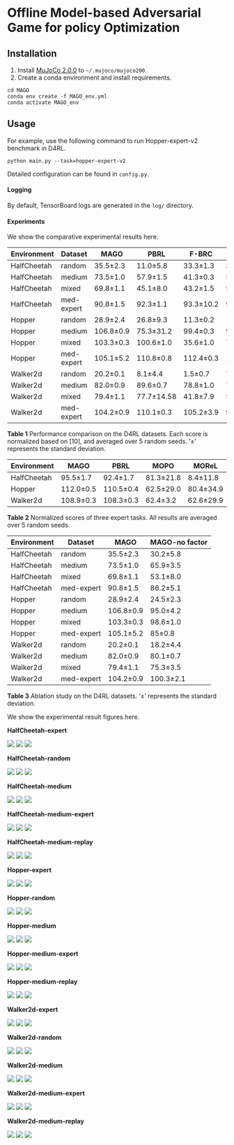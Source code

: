 # Offline Model-based Adversarial Game for policy Optimization

## Installation
1. Install [MuJoCo 2.0.0](https://github.com/deepmind/mujoco/releases) to `~/.mujoco/mujoco200`.
2. Create a conda environment and install requirements.
```
cd MAGO
conda env create -f MAGO_env.yml
conda activate MAGO_env
```

## Usage
For example, use the following command to run Hopper-expert-v2 benchmark in D4RL.

```
python main.py --task=hopper-expert-v2
```
Detailed configuration can be found in `config.py`.


#### Logging
By default, TensorBoard logs are generated in the `log/` directory.

#### Experiments
We show the comparative experimental results here.

|  Environment   | Dataset  |  MAGO   | PBRL  |  F-BRC   | COMBO  | MOPO   | TD3+BC  | CQL |
|  ----  | ----  |----  | ----  |----  | ----  |----  | ----  |----  | 
|  HalfCheetah   | random  |  35.5±2.3   | 11.0±5.8  |  33.3±1.3   | 38.8±2.1  | 35.4±2.9   | 10.2±1.1  |  35.4±1.5 |
|  HalfCheetah   | medium  |  73.5±1.0   | 57.9±1.5  |  41.3±0.3   | 54.2±8.5  | 42.3±2.4   | 42.8±0.3  | 44.4±0.5 |
|  HalfCheetah   | mixed  |  69.8±1.1   | 45.1±8.0  |  43.2±1.5   | 55.1±6.5  | 53.1±1.1   | 43.3±0.5 | 46.2±0.7 |
|  HalfCheetah   |  med-expert  |  90.8±1.5   |  92.3±1.1  |  93.3±10.2   | 90.0±0.2  |  63.3±21.9  | 95.9±4.3  | 62.4±25.7 |
|  Hopper   | random  |  28.9±2.4   | 26.8±9.3  |  11.3±0.2   | 17.9±16.2  | 11.7±12.2   | 11.0±0.6  | 10.8±0.4 |
|  Hopper   | medium  |  106.8±0.9   | 75.3±31.2  |  99.4±0.3   | 94.9±9.3  |  28.0±34.9   | 98.5±4.2  |  58.0±28.5 |
|  Hopper   | mixed  |  103.3±0.3   | 100.6±1.0  |  35.6±1.0   |  73.1±25.2  |  67.5±9.4   |  31.4±18.8  |  48.6±12.9 |
|  Hopper   |  med-expert  |  105.1±5.2   | 110.8±0.8  |  112.4±0.3   | 111.1±2.6  | 23.7±32.5   | 112.2±9.4  | 98.7±12.9 |
|  Walker2d   | random  |  20.2±0.1   | 8.1±4.4  |  1.5±0.7   |  7.0±5.1  | 13.6±5.7   | 1.4±1.7  | 7.0±1.3 |
|  Walker2d   | medium  |  82.0±0.9   | 89.6±0.7  |  78.8±1.0   | 75.5±2.0  |  11.8±30.8   | 79.7±2.1  |  79.2±17.7 |
|  Walker2d   | mixed  |  79.4±1.1   | 77.7±14.58  |  41.8±7.9   | 56.0±6.4  | 39.0±9.4  | 25.2±5.5  |  26.7±2.7 |
|  Walker2d   |  med-expert  |  104.2±0.9  | 110.1±0.3  |  105.2±3.9   | 96.1±0.2  | 44.6±27.9   |  101.1±0.5  | 111.0±1.6 |

**Table 1** Performance comparison on the D4RL datasets. Each score is normalized based on [10], and averaged over 5 random seeds. ‘±’ represents the standard deviation.


| Environment  | MAGO      | PBRL | MOPO | MOReL |
|--------------|-----------|------|------|-------|
| HalfCheetah  | 95.5±1.7  | 92.4±1.7  | 81.3±21.8 | 8.4±11.8   |
| Hopper  | 112.0±0.5  | 110.5±0.4  | 62.5±29.0 | 80.4±34.9   |
| Walker2d  | 108.9±0.3  | 108.3±0.3  | 62.4±3.2 | 62.6±29.9   |

**Table 2** Normalized scores of three expert tasks. All results are averaged over 5 random seeds.


|  Environment   | Dataset  |  MAGO   | MAGO-no factor |
|  ----  | ----  |----  |----------------|
|  HalfCheetah   | random  |  35.5±2.3   | 30.2±5.8       |
|  HalfCheetah   | medium  |  73.5±1.0   | 65.9±3.5       |
|  HalfCheetah   | mixed  |  69.8±1.1   | 53.1±8.0       |
|  HalfCheetah   |  med-expert  |  90.8±1.5   | 86.2±5.1       |
|  Hopper   | random  |  28.9±2.4   | 24.5±2.3       |
|  Hopper   | medium  |  106.8±0.9   | 95.0±4.2       |
|  Hopper   | mixed  |  103.3±0.3   | 98.6±1.0       |
|  Hopper   |  med-expert  |  105.1±5.2   | 85±0.8         |
|  Walker2d   | random  |  20.2±0.1   | 18.2±4.4       |
|  Walker2d   | medium  |  82.0±0.9   | 80.1±0.7       |
|  Walker2d   | mixed  |  79.4±1.1   | 75.3±3.5       |
|  Walker2d   |  med-expert  |  104.2±0.9  | 100.3±2.1      |

**Table 3** Ablation study on the D4RL datasets. ‘±’ represents the standard deviation.


We show the experimental result figures here.


**HalfCheetah-expert**

![](log/halfcheetah/expert/adv-q.png)
![](log/halfcheetah/expert/ensemble-std.png)
![](log/halfcheetah/expert/reward.png)

**HalfCheetah-random**

![](log/halfcheetah/random/adv-q.png)
![](log/halfcheetah/random/ensemble-std.png)
![](log/halfcheetah/random/reward.png)

**HalfCheetah-medium**

![](log/halfcheetah/medium/adv-q.png)
![](log/halfcheetah/medium/ensemble-std.png)
![](log/halfcheetah/medium/reward.png)

**HalfCheetah-medium-expert**

![](log/halfcheetah/medium-expert/adv-q.png)
![](log/halfcheetah/medium-expert/ensemble-std.png)
![](log/halfcheetah/medium-expert/reward.png)

**HalfCheetah-medium-replay**

![](log/halfcheetah/mixed/adv-q.png)
![](log/halfcheetah/mixed/ensemble-std.png)
![](log/halfcheetah/mixed/reward.png)

**Hopper-expert**

![](log/hopper/expert/adv-q.png)
![](log/hopper/expert/ensemble-std.png)
![](log/hopper/expert/reward.png)

**Hopper-random**

![](log/hopper/random/adv-q.png)
![](log/hopper/random/ensemble-std.png)
![](log/hopper/random/reward.png)

**Hopper-medium**

![](log/hopper/medium/adv-q.png)
![](log/hopper/medium/ensemble-std.png)
![](log/hopper/medium/reward.png)

**Hopper-medium-expert**

![](log/hopper/medium-expert/adv-q.png)
![](log/hopper/medium-expert/ensemble-std.png)
![](log/hopper/medium-expert/reward.png)

**Hopper-medium-replay**

![](log/hopper/mixed/adv-q.png)
![](log/hopper/mixed/ensemble-std.png)
![](log/hopper/mixed/reward.png)

**Walker2d-expert**

![](log/walker2d/expert/adv-q.png)
![](log/walker2d/expert/ensemble-std.png)
![](log/walker2d/expert/reward.png)

**Walker2d-random**

![](log/walker2d/random/adv-q.png)
![](log/walker2d/random/ensemble-std.png)
![](log/walker2d/random/reward.png)

**Walker2d-medium**

![](log/walker2d/medium/adv-q.png)
![](log/walker2d/medium/ensemble-std.png)
![](log/walker2d/medium/reward.png)

**Walker2d-medium-expert**

![](log/walker2d/medium-expert/adv-q.png)
![](log/walker2d/medium-expert/ensemble-std.png)
![](log/walker2d/medium-expert/reward.png)

**Walker2d-medium-replay**

![](log/walker2d/mixed/adv-q.png)
![](log/walker2d/mixed/ensemble-std.png)
![](log/walker2d/mixed/reward.png)